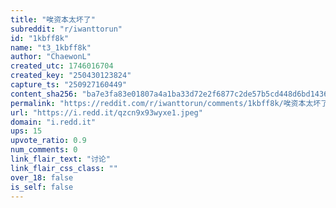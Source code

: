 ```yaml
---
title: "唉资本太坏了"
subreddit: "r/iwanttorun"
id: "1kbff8k"
name: "t3_1kbff8k"
author: "ChaewonL"
created_utc: 1746016704
created_key: "250430123824"
capture_ts: "250927160449"
content_sha256: "ba7e3fa83e01807a4a1ba33d72e2f6877c2de57b5cd448d6bd14367725fdf0db"
permalink: "https://reddit.com/r/iwanttorun/comments/1kbff8k/唉资本太坏了/"
url: "https://i.redd.it/qzcn9x93wyxe1.jpeg"
domain: "i.redd.it"
ups: 15
upvote_ratio: 0.9
num_comments: 0
link_flair_text: "讨论"
link_flair_css_class: ""
over_18: false
is_self: false
---
```


